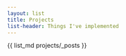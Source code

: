 ```yaml
---
layout: list
title: Projects
list-header: Things I've implemented
---
```

{{ list_md projects/_posts }}